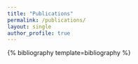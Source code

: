 ```yaml
---
title: "Publications"
permalink: /publications/
layout: single
author_profile: true
---
```


{% bibliography template=bibliography %}
